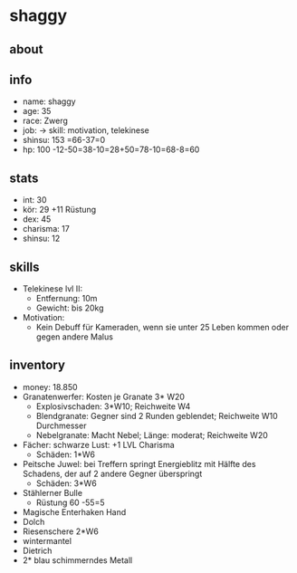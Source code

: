 # shaggy

## about

## info

* name: shaggy 
* age: 35
* race: Zwerg
* job: -> skill: motivation, telekinese
* shinsu: 153 =66-37=0
* hp: 100 -12-50=38-10=28+50=78-10=68-8=60

## stats

* int: 30
* kör: 29 +11 Rüstung
* dex: 45
* charisma: 17
* shinsu: 12

## skills

* Telekinese lvl II:
  * Entfernung: 10m
  * Gewicht: bis 20kg
* Motivation:
  * Kein Debuff für Kameraden, wenn sie unter 25 Leben kommen oder gegen andere Malus

## inventory

* money: 18.850
* Granatenwerfer: Kosten je Granate 3* W20
  * Explosivschaden: 3*W10; Reichweite W4
  * Blendgranate: Gegner sind 2 Runden geblendet; Reichweite W10 Durchmesser 
  * Nebelgranate: Macht Nebel; Länge: moderat; Reichweite W20
* Fächer: schwarze Lust: +1 LVL Charisma 
  * Schäden: 1*W6
* Peitsche Juwel: bei Treffern springt Energieblitz mit Hälfte des Schadens, der auf 2 andere Gegner überspringt
  * Schäden: 3*W6
* Stählerner Bulle
  * Rüstung 60 -55=5
* Magische Enterhaken Hand 
* Dolch
* Riesenschere 2*W6
* wintermantel
* Dietrich
* 2* blau schimmerndes Metall   

